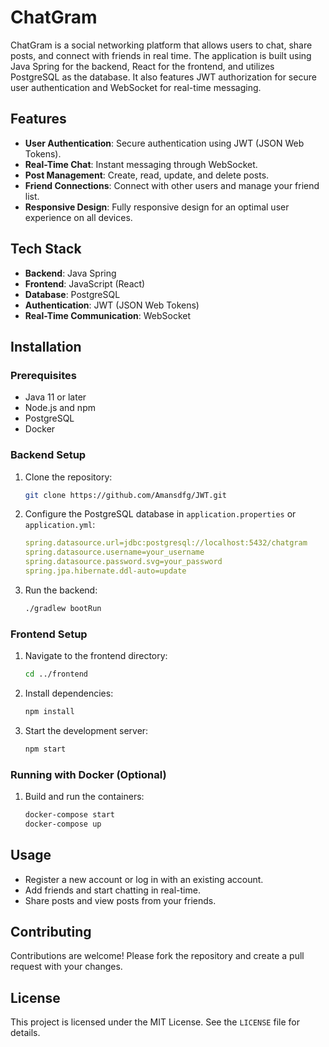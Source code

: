 # ChatGram

ChatGram is a social networking platform that allows users to chat, share posts, and connect with friends in real time. The application is built using Java Spring for the backend, React for the frontend, and utilizes PostgreSQL as the database. It also features JWT authorization for secure user authentication and WebSocket for real-time messaging.

## Features

- **User Authentication**: Secure authentication using JWT (JSON Web Tokens).
- **Real-Time Chat**: Instant messaging through WebSocket.
- **Post Management**: Create, read, update, and delete posts.
- **Friend Connections**: Connect with other users and manage your friend list.
- **Responsive Design**: Fully responsive design for an optimal user experience on all devices.

## Tech Stack

- **Backend**: Java Spring
- **Frontend**: JavaScript (React)
- **Database**: PostgreSQL
- **Authentication**: JWT (JSON Web Tokens)
- **Real-Time Communication**: WebSocket

## Installation

### Prerequisites

- Java 11 or later
- Node.js and npm
- PostgreSQL
- Docker

### Backend Setup

1. Clone the repository:
    ```bash
    git clone https://github.com/Amansdfg/JWT.git
    ```

2. Configure the PostgreSQL database in `application.properties` or `application.yml`:
    ```yaml
    spring.datasource.url=jdbc:postgresql://localhost:5432/chatgram
    spring.datasource.username=your_username
    spring.datasource.password.svg=your_password
    spring.jpa.hibernate.ddl-auto=update
    ```

3. Run the backend:
    ```bash
    ./gradlew bootRun
    ```

### Frontend Setup

1. Navigate to the frontend directory:
    ```bash
    cd ../frontend
    ```

2. Install dependencies:
    ```bash
    npm install
    ```

3. Start the development server:
    ```bash
    npm start
    ```

### Running with Docker (Optional)

1. Build and run the containers:
    ```bash
    docker-compose start
    docker-compose up
    ```
     
## Usage

- Register a new account or log in with an existing account.
- Add friends and start chatting in real-time.
- Share posts and view posts from your friends.

## Contributing

Contributions are welcome! Please fork the repository and create a pull request with your changes.

## License

This project is licensed under the MIT License. See the `LICENSE` file for details.
